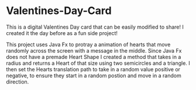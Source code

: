 # Valentines-Day-Card
This is a digital Valentines Day card that can be easily modified to share! I created it the day before as a fun side project!

This project uses Java Fx to protray a animation of hearts that move randomly across the screen with a message in the middle.
Since Java Fx does not have a premade Heart Shape I created a method that takes in a radius and returns a Heart of that size 
using two semicircles and a triangle. I then set the Hearts translation path to take in a random value positive or negative, 
to ensure they start in a random postion and move in a random direction. 
